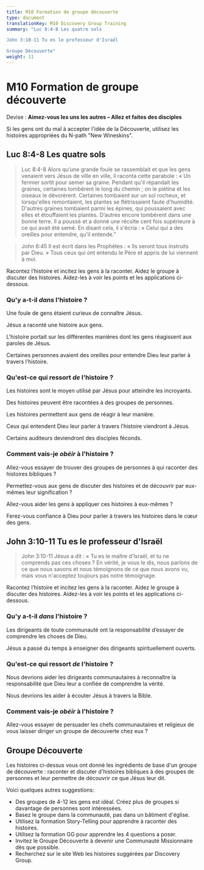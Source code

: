 ```yaml
---
title: M10 Formation de groupe découverte
type: document
translationKey: M10 Discovery Group Training
summary: "Luc 8:4-8 Les quatre sols	

John 3:10-11 Tu es le professeur d'Israël	

Groupe Découverte"
weight: 11
---
```

# M10 Formation de groupe découverte

Devise : **Aimez-vous les uns les autres – Allez et faites des disciples**

Si les gens ont du mal à accepter l'idée de la Découverte, utilisez les histoires appropriées du N-path "New Wineskins".

## Luc 8:4-8 Les quatre sols

>   Luc 8:4-8 Alors qu’une grande foule se rassemblait et que les gens venaient vers Jésus de ville en ville, il raconta cette parabole : « Un fermier sortit pour semer sa graine. Pendant qu'il répandait les graines, certaines tombèrent le long du chemin ; on le piétina et les oiseaux le dévorèrent. Certaines tombaient sur un sol rocheux, et lorsqu'elles remontaient, les plantes se flétrissaient faute d'humidité. D'autres graines tombaient parmi les épines, qui poussaient avec elles et étouffaient les plantes. D’autres encore tombèrent dans une bonne terre. Il a poussé et a donné une récolte cent fois supérieure à ce qui avait été semé. En disant cela, il s'écria : « Celui qui a des oreilles pour entendre, qu'il entende.”

>   John 6:45 Il est écrit dans les Prophètes : « Ils seront tous instruits par Dieu. » Tous ceux qui ont entendu le Père et appris de lui viennent à moi.

Racontez l’histoire et incitez les gens à la raconter. Aidez le groupe à discuter des histoires. Aidez-les à voir les points et les applications ci-dessous.

### Qu'y a-t-il *dans* l'histoire ?

Une foule de gens étaient curieux de connaître Jésus.

Jésus a raconté une histoire aux gens.

L'histoire portait sur les différentes manières dont les gens réagissent aux paroles de Jésus.

Certaines personnes avaient des oreilles pour entendre Dieu leur parler à travers l’histoire.

### Qu'est-ce qui ressort *de* l'histoire ?

Les histoires sont le moyen utilisé par Jésus pour atteindre les incroyants.

Des histoires peuvent être racontées à des groupes de personnes.

Les histoires permettent aux gens de réagir à leur manière.

Ceux qui entendent Dieu leur parler à travers l’histoire viendront à Jésus.

Certains auditeurs deviendront des disciples féconds.

### Comment vais-je *obéir* à l'histoire ?

Allez-vous essayer de trouver des groupes de personnes à qui raconter des histoires bibliques ?

Permettez-vous aux gens de discuter des histoires et de découvrir par eux-mêmes leur signification ?

Allez-vous aider les gens à appliquer ces histoires à eux-mêmes ?

Ferez-vous confiance à Dieu pour parler à travers les histoires dans le cœur des gens.

## John 3:10-11 Tu es le professeur d'Israël

>   John 3:10-11 Jésus a dit : « Tu es le maître d’Israël, et tu ne comprends pas ces choses ? En vérité, je vous le dis, nous parlons de ce que nous savons et nous témoignons de ce que nous avons vu, mais vous n'acceptez toujours pas notre témoignage.

Racontez l’histoire et incitez les gens à la raconter. Aidez le groupe à discuter des histoires. Aidez-les à voir les points et les applications ci-dessous.

### Qu'y a-t-il *dans* l'histoire ?

Les dirigeants de toute communauté ont la responsabilité d’essayer de comprendre les choses de Dieu.

Jésus a passé du temps à enseigner des dirigeants spirituellement ouverts.

### Qu'est-ce qui ressort *de* l'histoire ?

Nous devrions aider les dirigeants communautaires à reconnaître la responsabilité que Dieu leur a confiée de comprendre la vérité.

Nous devrions les aider à écouter Jésus à travers la Bible.

### Comment vais-je *obéir* à l'histoire ?

Allez-vous essayer de persuader les chefs communautaires et religieux de vous laisser diriger un groupe de découverte chez eux ?

## Groupe Découverte

Les histoires ci-dessus vous ont donné les ingrédients de base d'un groupe de découverte : raconter et discuter d'histoires bibliques à des groupes de personnes et leur permettre de découvrir ce que Jésus leur dit.

Voici quelques autres suggestions:

-   Des groupes de 4-12 les gens est idéal. Créez plus de groupes si davantage de personnes sont intéressées.
-   Basez le groupe dans la communauté, pas dans un bâtiment d'église.
-   Utilisez la formation Story-Telling pour apprendre à raconter des histoires.
-   Utilisez la formation GG pour apprendre les 4 questions a poser.
-   Invitez le Groupe Découverte à devenir une Communauté Missionnaire dès que possible.
-   Recherchez sur le site Web les histoires suggérées par Discovery Group.

